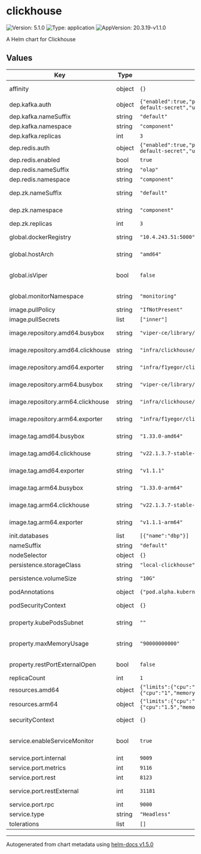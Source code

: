 # clickhouse

![Version: 5.1.0](https://img.shields.io/badge/Version-5.1.0-informational?style=flat-square) ![Type: application](https://img.shields.io/badge/Type-application-informational?style=flat-square) ![AppVersion: 20.3.19-v1.1.0](https://img.shields.io/badge/AppVersion-20.3.19--v1.1.0-informational?style=flat-square)

A Helm chart for Clickhouse

## Values

| Key | Type | Default                                                                                                                         | Description |
|-----|------|---------------------------------------------------------------------------------------------------------------------------------|-------------|
| affinity | object | `{}`                                                                                                                            | pod/node affinity/anti-affinity |
| dep.kafka.auth | object | `{"enabled":true,"passwordRef":"kafka_admin_password","secretName":"kafka-default-secret","usernameRef":"kafka_admin_username"}` | kafka auth |
| dep.kafka.nameSuffix | string | `"default"`                                                                                                                     | kafka name suffix |
| dep.kafka.namespace | string | `"component"`                                                                                                                   | kafka namespace |
| dep.kafka.replicas | int | `3`                                                                                                                             | kafka replicas |
| dep.redis.auth | object | `{"enabled":true,"passwordRef":"redis_admin_password","secretName":"redis-default-secret","usernameRef":"redis_admin_username"}` | redis auth |
| dep.redis.enabled | bool | `true`                                                                                                                          | redis enabled |
| dep.redis.nameSuffix | string | `"olap"`                                                                                                                        | redis name suffix |
| dep.redis.namespace | string | `"component"`                                                                                                                   | redis namespace |
| dep.zk.nameSuffix | string | `"default"`                                                                                                                     | zookeeper name suffix |
| dep.zk.namespace | string | `"component"`                                                                                                                   | zookeeper namespace |
| dep.zk.replicas | int | `3`                                                                                                                             | zookeeper replicas |
| global.dockerRegistry | string | `"10.4.243.51:5000"`                                                                                                            | docker registry address |
| global.hostArch | string | `"amd64"`                                                                                                                       | machine architecture |
| global.isViper | bool | `false`                                                                                                                         | If true, install with viper unique configuration |
| global.monitorNamespace | string | `"monitoring"`                                                                                                                  | prometheus deploy namespace |
| image.pullPolicy | string | `"IfNotPresent"`                                                                                                                | image pull policy |
| image.pullSecrets | list | `["inner"]`                                                                                                                     | image pull secrets |
| image.repository.amd64.busybox | string | `"viper-ce/library/busybox"`                                                                                                    | busybox amd64 image tag |
| image.repository.amd64.clickhouse | string | `"infra/clickhouse/clickhouse-server"`                                                                                          | clickhouse amd64 image repo |
| image.repository.amd64.exporter | string | `"infra/f1yegor/clickhouse-exporter"`                                                                                           | exporter amd64 image repo |
| image.repository.arm64.busybox | string | `"viper-ce/library/busybox"`                                                                                                    | busybox arm64 image tag |
| image.repository.arm64.clickhouse | string | `"infra/clickhouse/clickhouse-server"`                                                                                          | clickhouse arm64 image repo |
| image.repository.arm64.exporter | string | `"infra/f1yegor/clickhouse-exporter"`                                                                                           | exporter arm64 image repo |
| image.tag.amd64.busybox | string | `"1.33.0-amd64"`                                                                                                                | busybox amd64 image tag |
| image.tag.amd64.clickhouse | string | `"v22.1.3.7-stable-e3c1299"`                                                                                                    | clickhouse amd64 image tag |
| image.tag.amd64.exporter | string | `"v1.1.1"`                                                                                                                      | exporter amd64 image tag |
| image.tag.arm64.busybox | string | `"1.33.0-arm64"`                                                                                                                | busybox arm64 image tag |
| image.tag.arm64.clickhouse | string | `"v22.1.3.7-stable-e3c1299-arm64"`                                                                                              | clickhouse arm64 image tag |
| image.tag.arm64.exporter | string | `"v1.1.1-arm64"`                                                                                                                | exporter arm64 image tag |
| init.databases | list | `[{"name":"dbp"}]`                                                                                                              | init databases |
| nameSuffix | string | `"default"`                                                                                                                     | name suffix |
| nodeSelector | object | `{}`                                                                                                                            | node selector |
| persistence.storageClass | string | `"local-clickhouse"`                                                                                                | storageclass name |
| persistence.volumeSize | string | `"10G"`                                                                                                                         | volume size requested |
| podAnnotations | object | `{"pod.alpha.kubernetes.io/initialized":"true"}`                                                                                | pod annotations |
| podSecurityContext | object | `{}`                                                                                                                            | pod security context |
| property.kubePodsSubnet | string | `""`                                                                                                                            | kubernetes pods subnet |
| property.maxMemoryUsage | string | `"90000000000"`                                                                                                                 | max_memory_usage (Bytes), default 90GB |
| property.restPortExternalOpen | bool | `false`                                                                                                                         | open external rest port |
| replicaCount | int | `1`                                                                                                                             | clickhouse replicas |
| resources.amd64 | object | `{"limits":{"cpu":"16","memory":"90Gi"},"requests":{"cpu":"1","memory":"20Gi"}}`                                                | amd64 resources |
| resources.arm64 | object | `{"limits":{"cpu":"1.5","memory":"30Gi"},"requests":{"cpu":"1.5","memory":"30Gi"}}`                                             | arm64 resources |
| securityContext | object | `{}`                                                                                                                            | container security context |
| service.enableServiceMonitor | bool | `true`                                                                                                                          | enable servicemonitor or not |
| service.port.internal | int | `9009`                                                                                                                          | internal server port |
| service.port.metrics | int | `9116`                                                                                                                          | metrics port |
| service.port.rest | int | `8123`                                                                                                                          | rest port |
| service.port.restExternal | int | `31181`                                                                                                                         | rest external node port |
| service.port.rpc | int | `9000`                                                                                                                          | rpc port |
| service.type | string | `"Headless"`                                                                                                                    | service type |
| tolerations | list | `[]`                                                                                                                            | tolerations |

----------------------------------------------
Autogenerated from chart metadata using [helm-docs v1.5.0](https://github.com/norwoodj/helm-docs/releases/v1.5.0)

